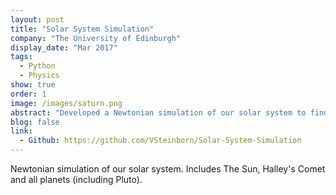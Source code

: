 ```yaml
---
layout: post
title: "Solar System Simulation"
company: "The University of Edinburgh"
display_date: "Mar 2017"
tags:
  - Python
  - Physics
show: true
order: 1
image: /images/saturn.png
abstract: "Developed a Newtonian simulation of our solar system to find the next passing of Haley's comet, accurate to the day."
blog: false
link:
  - Github: https://github.com/VSteinborn/Solar-System-Simulation
---
```


Newtonian simulation of our solar system. Includes The Sun, Halley's Comet and all planets (including Pluto).
